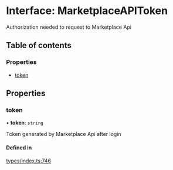 # Interface: MarketplaceAPIToken

Authorization needed to request to Marketplace Api

## Table of contents

### Properties

- [token](MarketplaceAPIToken.md#token)

## Properties

### token

• **token**: `string`

Token generated by Marketplace Api after login

#### Defined in

[types/index.ts:746](https://github.com/nevermined-io/react-components/blob/25aa521/catalog/src/types/index.ts#L746)
